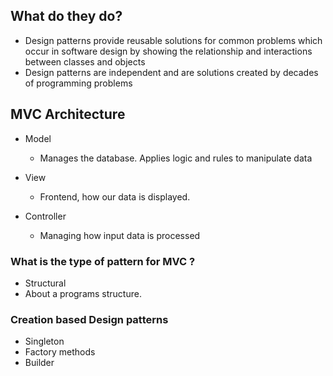 ## What do they do?

- Design patterns provide reusable solutions for common problems which occur in software design by showing the relationship and interactions between classes and objects
- Design patterns are independent and are solutions created by decades of programming problems

## MVC Architecture 

- Model
	- Manages the database. Applies logic and rules to manipulate data
- View
	- Frontend, how our data is displayed.

- Controller
	- Managing how input data is processed

### What is the type of pattern for MVC ?

- Structural
- About a programs structure.


### Creation based Design patterns
- Singleton
- Factory methods
- Builder